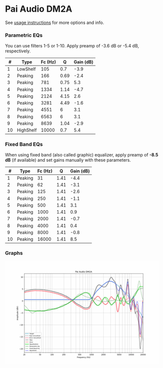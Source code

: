 # Pai Audio DM2A
See [usage instructions](https://github.com/jaakkopasanen/AutoEq#usage) for more options and info.

### Parametric EQs
You can use filters 1-5 or 1-10. Apply preamp of -3.6 dB or -5.4 dB, respectively.

|   # | Type      |   Fc (Hz) |    Q |   Gain (dB) |
|-----|-----------|-----------|------|-------------|
|   1 | LowShelf  |       105 | 0.7  |        -3.9 |
|   2 | Peaking   |       166 | 0.69 |        -2.4 |
|   3 | Peaking   |       781 | 0.75 |         5.3 |
|   4 | Peaking   |      1334 | 1.14 |        -4.7 |
|   5 | Peaking   |      2124 | 4.15 |         2.6 |
|   6 | Peaking   |      3281 | 4.49 |        -1.6 |
|   7 | Peaking   |      4551 | 6    |         3.1 |
|   8 | Peaking   |      6563 | 6    |         3.1 |
|   9 | Peaking   |      8639 | 1.04 |        -2.9 |
|  10 | HighShelf |     10000 | 0.7  |         5.4 |

### Fixed Band EQs
When using fixed band (also called graphic) equalizer, apply preamp of **-8.5 dB** (if available) and set gains manually with these parameters.

|   # | Type    |   Fc (Hz) |    Q |   Gain (dB) |
|-----|---------|-----------|------|-------------|
|   1 | Peaking |        31 | 1.41 |        -4.4 |
|   2 | Peaking |        62 | 1.41 |        -3.1 |
|   3 | Peaking |       125 | 1.41 |        -2.6 |
|   4 | Peaking |       250 | 1.41 |        -1.1 |
|   5 | Peaking |       500 | 1.41 |         3.1 |
|   6 | Peaking |      1000 | 1.41 |         0.9 |
|   7 | Peaking |      2000 | 1.41 |        -0.7 |
|   8 | Peaking |      4000 | 1.41 |         0.4 |
|   9 | Peaking |      8000 | 1.41 |        -0.8 |
|  10 | Peaking |     16000 | 1.41 |         8.5 |

### Graphs
![](./Pai%20Audio%20DM2A.png)
